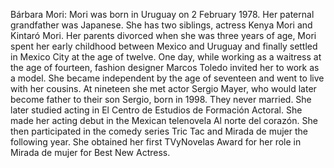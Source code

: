Bárbara Mori: Mori was born in Uruguay on 2 February 1978. Her paternal grandfather was Japanese. She has two siblings, actress Kenya Mori and Kintaró Mori. Her parents divorced when she was three years of age, Mori spent her early childhood between Mexico and Uruguay and finally settled in Mexico City at the age of twelve. One day, while working as a waitress at the age of fourteen, fashion designer Marcos Toledo invited her to work as a model. She became independent by the age of seventeen and went to live with her cousins. At nineteen she met actor Sergio Mayer, who would later become father to their son Sergio, born in 1998. They never married. She later studied acting in El Centro de Estudios de Formación Actoral. She made her acting debut in the Mexican telenovela Al norte del corazón. She then participated in the comedy series Tric Tac and Mirada de mujer the following year. She obtained her first TVyNovelas Award for her role in Mirada de mujer for Best New Actress.
